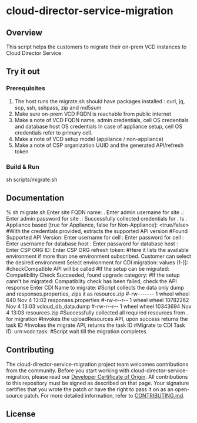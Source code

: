 # cloud-director-service-migration

## Overview
This script helps the customers to migrate their on-prem VCD instances to Cloud Director Service

## Try it out

### Prerequisites

1. The host runs the migrate.sh should have packages installed : curl, jq, scp, ssh, sshpass, zip and md5sum
2. Make sure on-prem VCD FQDN is reachable from public internet
3. Make a note of VCD FQDN name, admin credentials, cell OS credentials and database host OS credentials
   In case of appliance setup, cell OS credentials refer to primary cell.
4. Make a note of VCD setup model (appliance / non-appliance)
5. Make a note of CSP organization UUID and the generated API/refresh token

### Build & Run

sh scripts/migrate.sh

## Documentation
% sh migrate.sh
Enter site FQDN name: <hostname>.<domainname>
Enter admin username for site <hostname>.<domainname>: <adminUserName>
Enter admin password for site <hostname>.<domainname>: <adminPassword>
Successfully collected <adminUserName> credentials for <hostname>.<domainname>
Is <hostname>.<domainname> Appliance based [true for Appliance, false for Non-Appliance]: <true/false>
#With the credentials provided, extracts the supported API version
#Found Supported API Version: <supportedApiVersion>
Enter username for cell <primaryCell>: <cellHostUserName>
Enter password for cell <primaryCell>: <cellHostPassword>
Enter username for database host <databaseHost>: <dbHostUserName>
Enter password for database host <databaseHost>: <dbHostPassword>
Enter CSP ORG ID: <cspOrgId>
Enter CSP ORG refresh token: <cspOrgRefreshToken>
#Here it lists the available environment if more than one environment subscribed. Customer can select the desired environment
Select environment for CDI migration: values (1-<envCount>)]: <integerValue>
#checkCompatible API will be called
#If the setup can be migrated: Compatibility Check Succeeded, found upgrade category: <upgradeCategory>
#If the setup cann't be migrated: Compatiblity check has been failed, check the API response
Enter CDI Name to migrate: <cdiName>
#Script collects the data only dump and responses.properties, zips it as resource.zip
#-rw-------  1 wheel  wheel       640 Nov  4 13:02 responses.properties
#-rw-r--r--  1 wheel  wheel  10782262 Nov  4 13:03 vcloud_db_data.dump
#-rw-r--r--  1 wheel  wheel  10343694 Nov  4 13:03 resources.zip
#Successfully collected all required resources from <hostname>.<domainname> for migration
#Invokes the uploadResources API, upon success returns the task ID
#Invokes the migrate API, returns the task ID
#Migrate to CDI Task ID: urn:vcdc:task:<taskUUID>
#Script wait till the migration completes

## Contributing

The cloud-director-service-migration project team welcomes contributions from the community. Before you start working with cloud-director-service-migration, please
read our [Developer Certificate of Origin](https://cla.vmware.com/dco). All contributions to this repository must be
signed as described on that page. Your signature certifies that you wrote the patch or have the right to pass it on
as an open-source patch. For more detailed information, refer to [CONTRIBUTING.md](CONTRIBUTING.md).

## License

